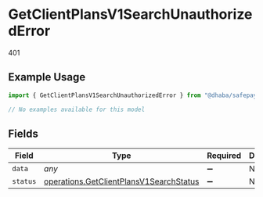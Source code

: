 # GetClientPlansV1SearchUnauthorizedError

401

## Example Usage

```typescript
import { GetClientPlansV1SearchUnauthorizedError } from "@dhaba/safepay-ts/models/errors";

// No examples available for this model
```

## Fields

| Field                                                                                              | Type                                                                                               | Required                                                                                           | Description                                                                                        |
| -------------------------------------------------------------------------------------------------- | -------------------------------------------------------------------------------------------------- | -------------------------------------------------------------------------------------------------- | -------------------------------------------------------------------------------------------------- |
| `data`                                                                                             | *any*                                                                                              | :heavy_minus_sign:                                                                                 | N/A                                                                                                |
| `status`                                                                                           | [operations.GetClientPlansV1SearchStatus](../../models/operations/getclientplansv1searchstatus.md) | :heavy_minus_sign:                                                                                 | N/A                                                                                                |